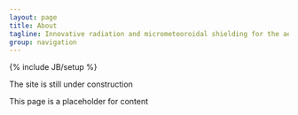 ```yaml
---
layout: page
title: About
tagline: Innovative radiation and micrometeoroidal shielding for the aerospace industry.
group: navigation
---
```

{% include JB/setup %}

The site is still under construction

This page is a placeholder for content
